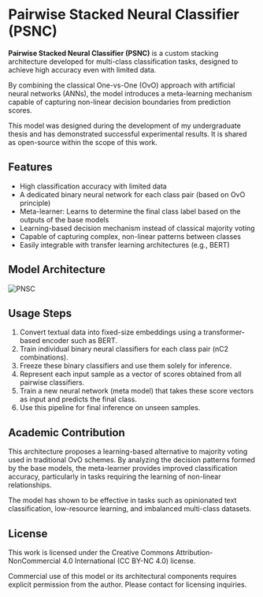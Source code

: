 # Pairwise Stacked Neural Classifier (PSNC)

**Pairwise Stacked Neural Classifier (PSNC)** is a custom stacking architecture developed for multi-class classification tasks, designed to achieve high accuracy even with limited data.

By combining the classical One-vs-One (OvO) approach with artificial neural networks (ANNs), the model introduces a meta-learning mechanism capable of capturing non-linear decision boundaries from prediction scores.

This model was designed during the development of my undergraduate thesis and has demonstrated successful experimental results. It is shared as open-source within the scope of this work.

## Features

* High classification accuracy with limited data
* A dedicated binary neural network for each class pair (based on OvO principle)
* Meta-learner: Learns to determine the final class label based on the outputs of the base models
* Learning-based decision mechanism instead of classical majority voting
* Capable of capturing complex, non-linear patterns between classes
* Easily integrable with transfer learning architectures (e.g., BERT)

## Model Architecture

![PNSC](https://github.com/user-attachments/assets/5b94f37e-ec38-4314-9929-597d9e269bd2)



## Usage Steps

1. Convert textual data into fixed-size embeddings using a transformer-based encoder such as BERT.
2. Train individual binary neural classifiers for each class pair (nC2 combinations).
3. Freeze these binary classifiers and use them solely for inference.
4. Represent each input sample as a vector of scores obtained from all pairwise classifiers.
5. Train a new neural network (meta model) that takes these score vectors as input and predicts the final class.
6. Use this pipeline for final inference on unseen samples.

## Academic Contribution

This architecture proposes a learning-based alternative to majority voting used in traditional OvO schemes.
By analyzing the decision patterns formed by the base models, the meta-learner provides improved classification accuracy, particularly in tasks requiring the learning of non-linear relationships.

The model has shown to be effective in tasks such as opinionated text classification, low-resource learning, and imbalanced multi-class datasets.

## License

This work is licensed under the Creative Commons Attribution-NonCommercial 4.0 International (CC BY-NC 4.0) license.

Commercial use of this model or its architectural components requires explicit permission from the author. Please contact for licensing inquiries.
